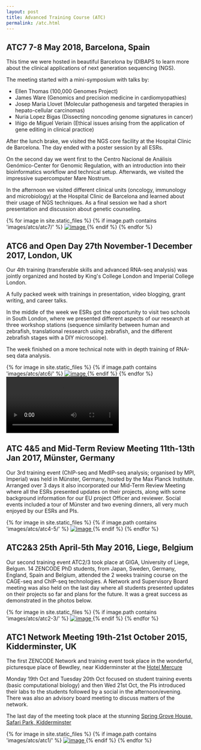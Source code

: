 ```yaml
---
layout: post
title: Advanced Training Course (ATC)
permalink: /atc.html
---
```


<div class="card m-2 border-success">
  <div class="card-body d-flex flex-column align-items-start">
<h2> ATC7 7-8 May 2018, Barcelona, Spain</h2>
<p>This time we were hosted in beautiful Barcelona by IDIBAPS to learn more about the clinical applications of next generation sequencing (NGS).</p>

<p>The meeting started with a mini-symposium with talks by:
<ul>
  <li>Ellen Thomas (100,000 Genomes Project)</li>
  <li>James Ware (Genomics and precision medicine in cardiomyopathies)</li>
  <li>Josep Maria Llovet (Molecular pathogenesis and targeted therapies in hepato-cellular carcinomas)</li>
  <li>Nuria Lopez Bigas (Dissecting noncoding genome signatures in cancer)</li>
  <li>Iñigo de Miguel Veriain (Ethical issues arising from the application of gene editing in clinical practice)</li>
</ul></p>
<p>
After the lunch brake, we visited the NGS core facility at the Hospital Clinic de Barcelona. The day ended with a poster session by all ESRs.</p>

<p>On the second day we went first to the Centro Nacional de Análisis Genómico-Center for Genomic Regulation, with an introduction into their bioinformatics workflow and technical setup. Afterwards, we visited the impressive supercomputer Mare Nostrum.</p>
<p>In the afternoon we visited different clinical units (oncology, immunology and microbiology) at the Hospital Clinic de Barcelona and learned about their usage of NGS techniques. As a final session we had a short presentation and discussion about genetic counseling.</p>

<div class="image-gallery-lg d-flex flex-row flex-wrap justify-content-center ">
{% for image in site.static_files %}
{% if image.path contains 'images/atcs/atc7/' %}
<a href="{{ image.path }}" class="item" data-toggle="lightbox" data-gallery="gallery">
<img src="{{ image.path }}" alt="image" class="post-image inline-block" />
</a>
{% endif %}
{% endfor %}
</div>
</div>
</div>
<div class="card m-2 border-success">
  <div class="card-body d-flex flex-column align-items-start">
<h2> ATC6 and Open Day 27th November-1 December 2017, London, UK</h2>
<p>Our 4th training (transferable skills and advanced RNA-seq analysis) was jointly organized and hosted by King's College London and Imperial College London.</p>
<p>A fully packed week with trainings in presentation, video blogging, grant writing, and career talks.</p>

<p>In the middle of the week we ESRs got the opportunity to visit two schools in South London, where we presented different aspects of our research at three workshop stations (sequence similarity between human and zebrafish, translational ressearch using zebrafish, and the different zebrafish stages with a DIY microscope).</p>

<p>The week finished on a more technical note with in depth training of RNA-seq data analysis.</p>
<div class="image-gallery-lg d-flex flex-row flex-wrap justify-content-center ">
{% for image in site.static_files %}
{% if image.path contains 'images/atcs/atc6/' %}
<a href="{{ image.path }}" class="item" data-toggle="lightbox" data-gallery="gallery">
<img src="{{ image.path }}" alt="image" class="post-image-sm inline-block" />
</a>
{% endif %}
{% endfor %}
<video class="video-container-square inline-block" controls>
  <source src="../library/movies/zoom.webm" type="video/webm; codecs=vp9">
  <source src="../library/movies/zoom.mp4" type="video/mp4">
</video>
</div>
</div>
</div>

<div class="card m-2 border-success">
  <div class="card-body d-flex flex-column align-items-start">
<h2>ATC 4&5 and Mid-Term Review Meeting 11th-13th Jan 2017, Münster, Germany</h2>
<p>Our 3rd training event (ChIP-seq and MedIP-seq analysis; organised by MPI, Imperial) was held in Münster, Germany, hosted by the Max Planck Institute. Arranged over 3 days it also incorporated our Mid-Term Review Meeting where all the ESRs presented updates on their projects, along with some background information for our EU project Officer and reviewer. Social events included a tour of Münster and two evening dinners, all very much enjoyed by our ESRs and PIs.</p>
<div class="image-gallery-lg d-flex flex-row flex-wrap   justify-content-center">
{% for image in site.static_files %}
{% if image.path contains 'images/atcs/atc4-5/' %}
<a href="{{ image.path }}" class="item" data-toggle="lightbox" data-gallery="gallery">
<img src="{{ image.path }}" alt="image" class="post-image inline-block" />
</a>
{% endif %}
{% endfor %}
</div>
</div>
</div>
<div class="card m-2 border-success">
  <div class="card-body d-flex flex-column align-items-start">
<h2> ATC2&3 25th April-5th May 2016, Liege, Belgium</h2>

<p>Our second training event ATC2/3 took place at GIGA, University of Liege, Belgum. 14 ZENCODE PhD students, from Japan, Sweden, Germany, England, Spain and Belgium, attended the 2 weeks training course on the CAGE-seq and ChIP-seq technologies. A Network and Supervisory Board meeting was also held on the last day where all students presented updates on their projects so far and plans for the future. It was a great success as demonstrated in the photos below.</p>
<div class="image-gallery-lg d-flex flex-row flex-wrap justify-content-center">
{% for image in site.static_files %}
{% if image.path contains 'images/atcs/atc2-3/' %}
<a href="{{ image.path }}" class="item" data-toggle="lightbox" data-gallery="gallery">
<img src="{{ image.path }}" alt="image" class="post-image inline-block" />
</a>
{% endif %}
{% endfor %}
</div>
</div>
</div>
<div class="card m-2 border-success">
  <div class="card-body d-flex flex-column align-items-start">
<h2>ATC1 Network Meeting 19th-21st October 2015, Kidderminster, UK</h2>
<p>The first ZENCODE Network and training event took place in the wonderful, picturesque place of Bewdley, near Kidderminster at the <a href="http://www.mercurekidderminster.co.uk/"> Hotel Mercure</a></p>

<p>Monday 19th Oct and Tuesday 20th Oct focused on student training events (basic computational biology) and then Wed 21st Oct, the PIs introduced their labs to the students followed by a social in the afternoon/evening. There was also an advisory board meeting to discuss matters of the network.</p>

<p>The last day of the meeting took place at the stunning <a href="http://www.springgrovehouse.co.uk/">Spring Grove House, Safari Park, Kidderminster</a></p>

<div class="image-gallery-lg d-flex flex-row flex-wrap justify-content-center m-auto">
{% for image in site.static_files %}
{% if image.path contains 'images/atcs/atc1/' %}
<a href="{{ image.path }}" class="item" data-toggle="lightbox" data-gallery="gallery">
<img src="{{ image.path }}" alt="image" class="post-image inline-block" />
</a>
{% endif %}
{% endfor %}
</div>
</div>
</div>
